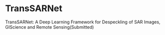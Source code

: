 # TransSARNet
TransSARNet: A Deep Learning Framework for Despeckling of SAR Images, GIScience and Remote Sensing(Submitted)
